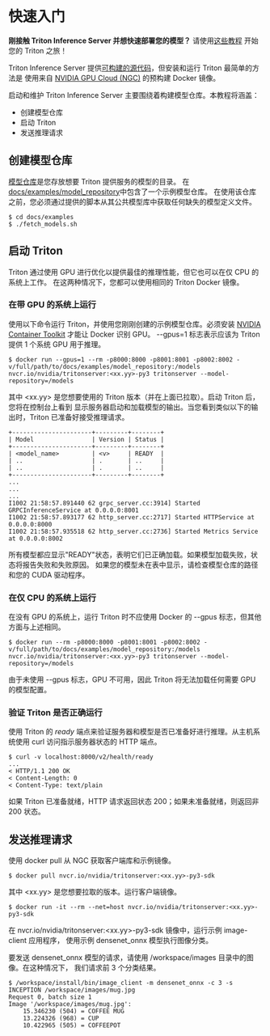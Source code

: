 <!--
# Copyright (c) 2018-2023, NVIDIA CORPORATION. All rights reserved.
#
# Redistribution and use in source and binary forms, with or without
# modification, are permitted provided that the following conditions
# are met:
#  * Redistributions of source code must retain the above copyright
#    notice, this list of conditions and the following disclaimer.
#  * Redistributions in binary form must reproduce the above copyright
#    notice, this list of conditions and the following disclaimer in the
#    documentation and/or other materials provided with the distribution.
#  * Neither the name of NVIDIA CORPORATION nor the names of its
#    contributors may be used to endorse or promote products derived
#    from this software without specific prior written permission.
#
# THIS SOFTWARE IS PROVIDED BY THE COPYRIGHT HOLDERS ``AS IS'' AND ANY
# EXPRESS OR IMPLIED WARRANTIES, INCLUDING, BUT NOT LIMITED TO, THE
# IMPLIED WARRANTIES OF MERCHANTABILITY AND FITNESS FOR A PARTICULAR
# PURPOSE ARE DISCLAIMED.  IN NO EVENT SHALL THE COPYRIGHT OWNER OR
# CONTRIBUTORS BE LIABLE FOR ANY DIRECT, INDIRECT, INCIDENTAL, SPECIAL,
# EXEMPLARY, OR CONSEQUENTIAL DAMAGES (INCLUDING, BUT NOT LIMITED TO,
# PROCUREMENT OF SUBSTITUTE GOODS OR SERVICES; LOSS OF USE, DATA, OR
# PROFITS; OR BUSINESS INTERRUPTION) HOWEVER CAUSED AND ON ANY THEORY
# OF LIABILITY, WHETHER IN CONTRACT, STRICT LIABILITY, OR TORT
# (INCLUDING NEGLIGENCE OR OTHERWISE) ARISING IN ANY WAY OUT OF THE USE
# OF THIS SOFTWARE, EVEN IF ADVISED OF THE POSSIBILITY OF SUCH DAMAGE.
-->

# 快速入门

**刚接触 Triton Inference Server 并想快速部署您的模型？**
请使用[这些教程](https://github.com/triton-inference-server/tutorials#quick-deploy)
开始您的 Triton 之旅！

Triton Inference Server 提供[可构建的源代码](../customization_guide/build.md)，但安装和运行 Triton 最简单的方法是
使用来自 [NVIDIA GPU Cloud (NGC)](https://ngc.nvidia.com) 的预构建 Docker 镜像。

启动和维护 Triton Inference Server 主要围绕着构建模型仓库。本教程将涵盖：

* 创建模型仓库
* 启动 Triton
* 发送推理请求

## 创建模型仓库

[模型仓库](../user_guide/model_repository.md)是您存放想要 Triton 提供服务的模型的目录。
在[docs/examples/model_repository](../examples/model_repository)中包含了一个示例模型仓库。
在使用该仓库之前，您必须通过提供的脚本从其公共模型库中获取任何缺失的模型定义文件。

```
$ cd docs/examples
$ ./fetch_models.sh
```

## 启动 Triton

Triton 通过使用 GPU 进行优化以提供最佳的推理性能，但它也可以在仅 CPU 的系统上工作。
在这两种情况下，您都可以使用相同的 Triton Docker 镜像。

### 在带 GPU 的系统上运行

使用以下命令运行 Triton，并使用您刚刚创建的示例模型仓库。必须安装 [NVIDIA Container
Toolkit](https://github.com/NVIDIA/nvidia-docker) 才能让 Docker 识别 GPU。
--gpus=1 标志表示应该为 Triton 提供 1 个系统 GPU 用于推理。

```
$ docker run --gpus=1 --rm -p8000:8000 -p8001:8001 -p8002:8002 -v/full/path/to/docs/examples/model_repository:/models nvcr.io/nvidia/tritonserver:<xx.yy>-py3 tritonserver --model-repository=/models
```

其中 \<xx.yy\> 是您想要使用的 Triton 版本（并在上面已拉取）。启动 Triton 后，您将在控制台上看到
显示服务器启动和加载模型的输出。当您看到类似以下的输出时，Triton 已准备好接受推理请求。

```
+----------------------+---------+--------+
| Model                | Version | Status |
+----------------------+---------+--------+
| <model_name>         | <v>     | READY  |
| ..                   | .       | ..     |
| ..                   | .       | ..     |
+----------------------+---------+--------+
...
...
...
I1002 21:58:57.891440 62 grpc_server.cc:3914] Started GRPCInferenceService at 0.0.0.0:8001
I1002 21:58:57.893177 62 http_server.cc:2717] Started HTTPService at 0.0.0.0:8000
I1002 21:58:57.935518 62 http_server.cc:2736] Started Metrics Service at 0.0.0.0:8002
```

所有模型都应显示"READY"状态，表明它们已正确加载。如果模型加载失败，状态将报告失败和失败原因。
如果您的模型未在表中显示，请检查模型仓库的路径和您的 CUDA 驱动程序。

### 在仅 CPU 的系统上运行

在没有 GPU 的系统上，运行 Triton 时不应使用 Docker 的 --gpus 标志，但其他方面与上述相同。

```
$ docker run --rm -p8000:8000 -p8001:8001 -p8002:8002 -v/full/path/to/docs/examples/model_repository:/models nvcr.io/nvidia/tritonserver:<xx.yy>-py3 tritonserver --model-repository=/models
```

由于未使用 --gpus 标志，GPU 不可用，因此 Triton 将无法加载任何需要 GPU 的模型配置。

### 验证 Triton 是否正确运行

使用 Triton 的 *ready* 端点来验证服务器和模型是否已准备好进行推理。从主机系统使用 curl
访问指示服务器状态的 HTTP 端点。

```
$ curl -v localhost:8000/v2/health/ready
...
< HTTP/1.1 200 OK
< Content-Length: 0
< Content-Type: text/plain
```

如果 Triton 已准备就绪，HTTP 请求返回状态 200；如果未准备就绪，则返回非 200 状态。

## 发送推理请求

使用 docker pull 从 NGC 获取客户端库和示例镜像。

```
$ docker pull nvcr.io/nvidia/tritonserver:<xx.yy>-py3-sdk
```

其中 \<xx.yy\> 是您想要拉取的版本。运行客户端镜像。

```
$ docker run -it --rm --net=host nvcr.io/nvidia/tritonserver:<xx.yy>-py3-sdk
```

在 nvcr.io/nvidia/tritonserver:<xx.yy>-py3-sdk 镜像中，运行示例 image-client 应用程序，
使用示例 densenet_onnx 模型执行图像分类。

要发送 densenet_onnx 模型的请求，请使用 /workspace/images 目录中的图像。在这种情况下，
我们请求前 3 个分类结果。

```
$ /workspace/install/bin/image_client -m densenet_onnx -c 3 -s INCEPTION /workspace/images/mug.jpg
Request 0, batch size 1
Image '/workspace/images/mug.jpg':
    15.346230 (504) = COFFEE MUG
    13.224326 (968) = CUP
    10.422965 (505) = COFFEEPOT
```